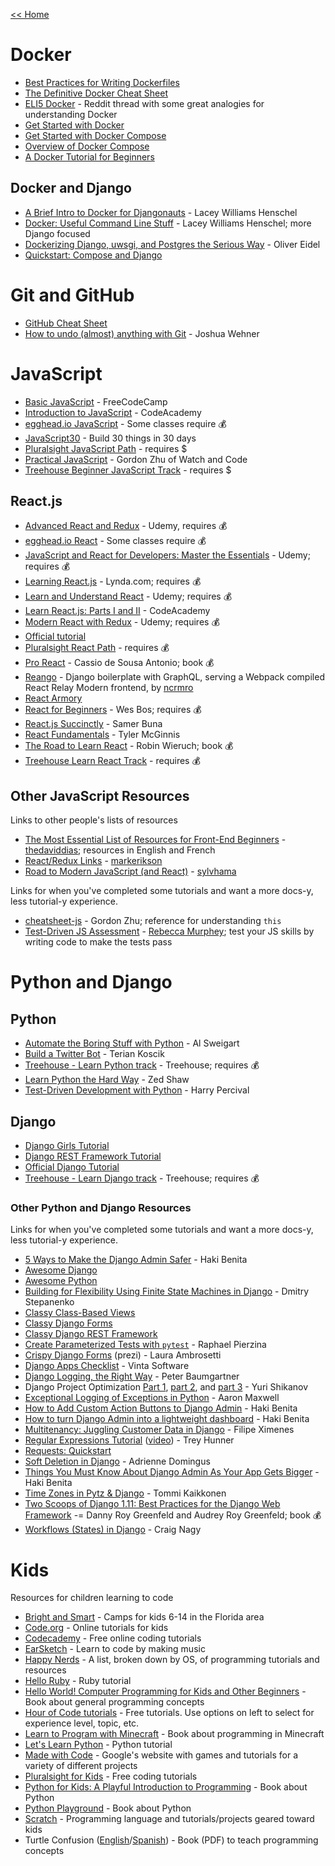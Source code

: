 [<< Home](../README.md)

# Docker 

- [Best Practices for Writing Dockerfiles](https://docs.docker.com/engine/userguide/eng-image/dockerfile_best-practices/)
- [The Definitive Docker Cheat Sheet](https://dockercheatsheet.painlessdocker.com/)
- [ELI5 Docker](https://www.reddit.com/r/linuxquestions/comments/4cnhvh/could_someone_explain_docker_to_me_like_a_5_year/) - Reddit thread with some great analogies for understanding Docker 
- [Get Started with Docker](https://docs.docker.com/get-started/)
- [Get Started with Docker Compose](https://docs.docker.com/compose/gettingstarted/)
- [Overview of Docker Compose](https://docs.docker.com/compose/overview/)
- [A Docker Tutorial for Beginners](https://docker-curriculum.com/)

## Docker and Django

- [A Brief Intro to Docker for Djangonauts](http://www.revsys.com/tidbits/brief-intro-docker-djangonauts/) - Lacey Williams Henschel 
- [Docker: Useful Command Line Stuff](http://www.revsys.com/tidbits/docker-useful-command-line-stuff/) - Lacey Williams Henschel; more Django focused 
- [Dockerizing Django, uwsgi, and Postgres the Serious Way](http://www.eidel.io/2017/07/10/dockerizing-django-uwsgi-postgres/) - Oliver Eidel
- [Quickstart: Compose and Django](https://docs.docker.com/compose/django/)

# Git and GitHub

- [GitHub Cheat Sheet](https://education.github.com/git-cheat-sheet-education.pdf)
- [How to undo (almost) anything with Git](https://github.com/blog/2019-how-to-undo-almost-anything-with-git) - Joshua Wehner

# JavaScript 

- [Basic JavaScript](https://www.freecodecamp.org/challenges/comment-your-javascript-code) - FreeCodeCamp
- [Introduction to JavaScript](https://www.codecademy.com/catalog/language/javascript) - CodeAcademy
- [egghead.io JavaScript](https://egghead.io/browse/languages/javascript) - Some classes require :moneybag: 
- [JavaScript30](https://javascript30.com/) - Build 30 things in 30 days 
- [Pluralsight JavaScript Path](https://www.pluralsight.com/paths/javascript) - requires $ 
- [Practical JavaScript](https://watchandcode.com/p/practical-javascript) - Gordon Zhu of Watch and Code 
- [Treehouse Beginner JavaScript Track](https://teamtreehouse.com/tracks/beginner-javascript) - requires $ 

## React.js 

- [Advanced React and Redux](https://www.udemy.com/react-redux-tutorial/) - Udemy, requires :moneybag:
- [egghead.io React](https://egghead.io/browse/frameworks/react) - Some classes require :moneybag:
- [JavaScript and React for Developers: Master the Essentials](https://www.udemy.com/js-and-react-for-devs/) - Udemy; requires :moneybag:
- [Learning React.js](https://www.lynda.com/React-js-tutorials/Learn-React-js-Basics/519668-2.html) - Lynda.com; requires :moneybag:
- [Learn and Understand React](https://www.udemy.com/learn-and-understand-react-and-redux-i/) - Udemy; requires :moneybag:
- [Learn React.js: Parts I and II](https://www.codecademy.com/catalog/language/javascript) - CodeAcademy
- [Modern React with Redux](https://www.udemy.com/react-redux/) - Udemy; requires :moneybag:
- [Official tutorial](https://reactjs.org/tutorial/tutorial.html)
- [Pluralsight React Path](https://www.pluralsight.com/paths/react) - requires :moneybag:
- [Pro React](https://smile.amazon.com/Pro-React-Cassio-Sousa-Antonio/dp/1484212614?sa-no-redirect=1) - Cassio de Sousa Antonio; book :moneybag:
- [Reango](https://github.com/ncrmro/reango) - Django boilerplate with GraphQL, serving a Webpack compiled React Relay Modern frontend, by [ncrmro](https://github.com/ncrmro)
- [React Armory](https://reactarmory.com/) 
- [React for Beginners](https://reactforbeginners.com/) - Wes Bos; requires :moneybag:
- [React.js Succinctly](https://www.syncfusion.com/resources/techportal/details/ebooks/Reactjs_Succinctly) - Samer Buna
- [React Fundamentals](https://tylermcginnis.com/courses/react-fundamentals/) - Tyler McGinnis
- [The Road to Learn React](https://leanpub.com/the-road-to-learn-react) - Robin Wieruch; book :moneybag:
- [Treehouse Learn React Track](https://teamtreehouse.com/tracks/learn-react) - requires :moneybag:

## Other JavaScript Resources 

Links to other people's lists of resources 

- [The Most Essential List of Resources for Front-End Beginners](https://github.com/thedaviddias/Resources-Front-End-Beginner) - [thedaviddias](https://github.com/thedaviddias/); resources in English and French 
- [React/Redux Links](https://github.com/markerikson/react-redux-links) - [markerikson](https://github.com/markerikson/) 
- [Road to Modern JavaScript (and React)](https://github.com/sylvhama/modern-js) - [sylvhama](https://github.com/sylvhama/) 

Links for when you've completed some tutorials and want a more docs-y, less tutorial-y experience. 

- [cheatsheet-js](https://github.com/gordonmzhu/cheatsheet-js) - Gordon Zhu; reference for understanding `this`
- [Test-Driven JS Assessment](https://github.com/rmurphey/js-assessment) - [Rebecca Murphey](https://github.com/rmurphey); test your JS skills by writing code to make the tests pass 

# Python and Django 

## Python

- [Automate the Boring Stuff with Python](https://automatetheboringstuff.com/) - Al Sweigart
- [Build a Twitter Bot](https://tpinecone.gitbooks.io/build-a-bot-workshop/content/) - Terian Koscik
- [Treehouse - Learn Python track](https://teamtreehouse.com/tracks/learn-python) - Treehouse; requires :moneybag:
- [Learn Python the Hard Way](http://learnpythonthehardway.org) - Zed Shaw 
- [Test-Driven Development with Python](http://www.obeythetestinggoat.com/) - Harry Percival

## Django  

- [Django Girls Tutorial](http://tutorial.djangogirls.org/en/)
- [Django REST Framework Tutorial](http://www.django-rest-framework.org/tutorial/1-serialization/)
- [Official Django Tutorial](https://docs.djangoproject.com/en/stable/intro/tutorial01/) 
- [Treehouse - Learn Django track](https://teamtreehouse.com/tracks/learn-django) - Treehouse; requires :moneybag:

### Other Python and Django Resources

Links for when you've completed some tutorials and want a more docs-y, less tutorial-y experience. 

- [5 Ways to Make the Django Admin Safer](https://hackernoon.com/5-ways-to-make-django-admin-safer-eb7753698ac8) - Haki Benita
- [Awesome Django](http://awesome-django.com/)
- [Awesome Python](https://awesome-python.com/)
- [Building for Flexibility Using Finite State Machines in Django](https://medium.com/@distillerytech/building-for-flexibility-using-finite-state-machines-in-django-2e36ddbd7708) - Dmitry Stepanenko
- [Classy Class-Based Views](http://ccbv.co.uk/)
- [Classy Django Forms](http://cdf.9vo.lt/)
- [Classy Django REST Framework](http://www.cdrf.co/)
- [Create Parameterized Tests with `pytest`](https://raphael.codes/blog/create-parametrized-tests-with-pytest/) - Raphael Pierzina
- [Crispy Django Forms](https://prezi.com/mjidlobntpof/crispy-django-forms/?utm_campaign=share&utm_medium=copy) (prezi) - Laura Ambrosetti
- [Django Apps Checklist](http://djangoappschecklist.com/) - Vinta Software
- [Django Logging, the Right Way](https://lincolnloop.com/blog/django-logging-right-way/) - Peter Baumgartner
- Django Project Optimization [Part 1](http://dizballanze.com/en/django-project-optimization-part-1/), [part 2](http://dizballanze.com/en/django-project-optimization-part-2/), and [part 3](http://dizballanze.com/django-project-optimization-part-3/) - Yuri Shikanov
- [Exceptional Logging of Exceptions in Python](https://www.loggly.com/blog/exceptional-logging-of-exceptions-in-python/) - Aaron Maxwell 
- [How to Add Custom Action Buttons to Django Admin](https://medium.com/@hakibenita/how-to-add-custom-action-buttons-to-django-admin-8d266f5b0d41) - Haki Benita 
- [How to turn Django Admin into a lightweight dashboard](https://medium.com/@hakibenita/how-to-turn-django-admin-into-a-lightweight-dashboard-a0e0bbf609ad) - Haki Benita
- [Multitenancy: Juggling Customer Data in Django](https://www.vinta.com.br/blog/2017/multitenancy-juggling-customer-data-django/) - Filipe Ximenes
- [Regular Expressions Tutorial](https://www.youtube.com/watch?v=0sOfhhduqks) ([video](https://www.youtube.com/watch?v=0sOfhhduqks)) - Trey Hunner 
- [Requests: Quickstart](http://docs.python-requests.org/en/master/user/quickstart/)
- [Soft Deletion in Django](https://medium.com/@adriennedomingus/soft-deletion-in-django-e4882581c340) - Adrienne Domingus
- [Things You Must Know About Django Admin As Your App Gets Bigger](https://medium.com/@hakibenita/things-you-must-know-about-django-admin-as-your-app-gets-bigger-6be0b0ee9614) - Haki Benita
- [Time Zones in Pytz & Django](https://tommikaikkonen.github.io/timezones/) - Tommi Kaikkonen 
- [Two Scoops of Django 1.11: Best Practices for the Django Web Framework](https://www.twoscoopspress.com/products/two-scoops-of-django-1-11) -= Danny Roy Greenfeld and Audrey Roy Greenfeld; book :moneybag:
- [Workflows (States) in Django](https://gist.github.com/Nagyman/9502133) - Craig Nagy

# Kids 
Resources for children learning to code 

- [Bright and Smart](https://www.brightandsmart.com/) - Camps for kids 6-14 in the Florida area
- [Code.org](https://studio.code.org/) - Online tutorials for kids 
- [Codecademy](https://www.codecademy.com/) - Free online coding tutorials 
- [EarSketch](https://earsketch.gatech.edu/landing/#/) - Learn to code by making music 
- [Happy Nerds](https://t.co/zznusBfgKL) - A list, broken down by OS, of programming tutorials and resources 
- [Hello Ruby](https://t.co/E4THWyCenV) - Ruby tutorial 
- [Hello World! Computer Programming for Kids and Other Beginners](https://www.manning.com/books/hello-world-second-edition) - Book about general programming concepts 
- [Hour of Code tutorials](https://hourofcode.com/us/learn) - Free tutorials. Use options on left to select for experience level, topic, etc.  
- [Learn to Program with Minecraft](https://www.nostarch.com/programwithminecraft) - Book about programming in Minecraft 
- [Let's Learn Python](https://t.co/eDiGNBzqI4) - Python tutorial 
- [Made with Code](https://www.madewithcode.com/) - Google's website with games and tutorials for a variety of different projects
- [Pluralsight for Kids](https://www.pluralsight.com/kids-courses) - Free coding tutorials
- [Python for Kids: A Playful Introduction to Programming](https://www.nostarch.com/pythonforkids) - Book about Python
- [Python Playground](https://www.nostarch.com/pythonplayground) - Book about Python 
- [Scratch](https://scratch.mit.edu/) - Programming language and tutorials/projects geared toward kids
- Turtle Confusion ([English](https://t.co/tY8YdcUwzW)/[Spanish](https://t.co/Hi40oqUdQ5)) - Book (PDF) to teach programming concepts 
